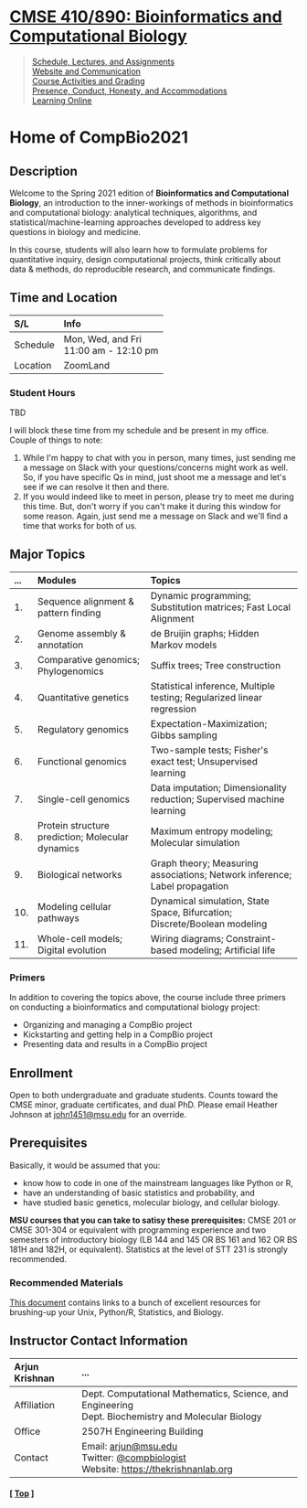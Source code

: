 # [CMSE 410/890: Bioinformatics and Computational Biology](https://github.com/krishnanlab/teaching/blob/master/2021-spring_compbio/README.md)

>[Schedule, Lectures, and Assignments](https://github.com/krishnanlab/teaching/blob/master/2021-spring_compbio/schedule-lectures-assignments.md)  
>[Website and Communication](https://github.com/krishnanlab/teaching/blob/master/2021-spring_compbio/website-communication.md)  
>[Course Activities and Grading](https://github.com/krishnanlab/teaching/blob/master/2021-spring_compbio/course-activities-grading.md)  
>[Presence, Conduct, Honesty, and Accommodations](https://github.com/krishnanlab/teaching/blob/master/2021-spring_compbio/policies.md)  
>[Learning Online](https://github.com/krishnanlab/teaching/blob/master/2021-spring_compbio/learning-online.md)  

# Home of CompBio2021

## Description
Welcome to the Spring 2021 edition of **Bioinformatics and Computational Biology**, an introduction to the inner-workings of methods in bioinformatics and computational biology: analytical techniques, algorithms, and statistical/machine-learning approaches developed to address key questions in biology and medicine.

In this course, students will also learn how to formulate problems for quantitative inquiry, design computational projects, think critically about data & methods, do reproducible research, and communicate findings.


## Time and Location
S/L | Info
:------------ | :------------
Schedule | Mon, Wed, and Fri</br>11:00 am - 12:10 pm
Location | ZoomLand

### Student Hours
TBD

I will block these time from my schedule and be present in my office. Couple of things to note:
1. While I'm happy to chat with you in person, many times, just sending me a message on Slack with your questions/concerns might work as well. So, if you have specific Qs in mind, just shoot me a message and let's see if we can resolve it then and there.
2. If you would indeed like to meet in person, please try to meet me during this time. But, don't worry if you can't make it during this window for some reason. Again, just send me a message on Slack and we'll find a time that works for both of us.


## Major Topics
| ... | Modules | Topics |
| :- | :- | :- |
| 1. | Sequence alignment & pattern finding | Dynamic programming; Substitution matrices; Fast Local Alignment |
| 2. | Genome assembly & annotation | de Bruijin graphs; Hidden Markov models |
| 3. | Comparative genomics; Phylogenomics | Suffix trees; Tree construction |
| 4. | Quantitative genetics | Statistical inference, Multiple testing; Regularized linear regression |
| 5. | Regulatory genomics | Expectation-Maximization; Gibbs sampling |
| 6. | Functional genomics | Two-sample tests; Fisher's exact test; Unsupervised learning |
| 7. | Single-cell genomics | Data imputation; Dimensionality reduction; Supervised machine learning |
| 8. | Protein structure prediction; Molecular dynamics | Maximum entropy modeling; Molecular simulation |
| 9. | Biological networks | Graph theory; Measuring associations; Network inference; Label propagation |
| 10. | Modeling cellular pathways | Dynamical simulation, State Space, Bifurcation; Discrete/Boolean modeling |
| 11. | Whole-cell models; Digital evolution | Wiring diagrams; Constraint-based modeling; Artificial life |

### Primers
In addition to covering the topics above, the course include three primers on conducting a bioinformatics and computational biology project:
* Organizing and managing a CompBio project
* Kickstarting and getting help in a CompBio project
* Presenting data and results in a CompBio project


## Enrollment
Open to both undergraduate and graduate students. Counts toward the CMSE minor, graduate certificates, and dual PhD. Please email Heather Johnson at john1451@msu.edu for an override.


## Prerequisites
Basically, it would be assumed that you:
- know how to code in one of the mainstream languages like Python or R,
- have an understanding of basic statistics and probability, and
- have studied basic genetics, molecular biology, and cellular biology.

**MSU courses that you can take to satisy these prerequisites:** CMSE 201 or CMSE 301-304 or equivalent with programming experience and two semesters of introductory biology (LB 144 and 145 OR BS 161 and 162 OR BS 181H and 182H, or equivalent). Statistics at the level of STT 231 is strongly recommended.

### Recommended Materials
[This document](https://github.com/krishnanlab/teaching/blob/master/2021-spring_compbio/Additional-learning-resources.md) contains links to a bunch of excellent resources for brushing-up your Unix, Python/R, Statistics, and Biology.


## Instructor Contact Information
Arjun Krishnan | ...
:------------ | :------------
Affiliation | Dept. Computational Mathematics, Science, and Engineering</br>Dept. Biochemistry and Molecular Biology
Office | 2507H Engineering Building
Contact | Email: arjun@msu.edu</br>Twitter: [@compbiologist](https://twitter.com/compbiologist)</br>Website: https://thekrishnanlab.org


#### \[ [Top](https://github.com/krishnanlab/teaching/blob/master/2021-spring_compbio/README.md#cmse-410-890-bioinformatics-and-computational-biology) ]

